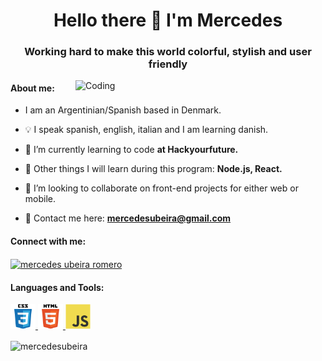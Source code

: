 <h1 align="center">Hello there 👋 I'm Mercedes</h1>
<h3 align="center">Working hard to make this world colorful, stylish and user friendly</h3>

<img align="right" alt="Coding" width="400" src="https://miro.medium.com/max/1400/1*qdAW1TjCN57h1lbuuzvchg.gif">

<h4 align="left">About me:</h4>

- I am an Argentinian/Spanish based in Denmark. 
- :bulb: I speak spanish, english, italian and I am learning danish.
- 🌱 I’m currently learning to code **at Hackyourfuture.**
- 💖 Other things I will learn during this program: **Node.js, React.**
- :handshake: I’m looking to collaborate on front-end projects for either web or mobile. 


- :envelope_with_arrow: Contact me here: **mercedesubeira@gmail.com**

<h4 align="left">Connect with me:</h4>
<p align="left">
<a href="https://www.linkedin.com/in/mercedes-ubeira-romero-00997b208/" target="blank"><img align="center" src="https://raw.githubusercontent.com/rahuldkjain/github-profile-readme-generator/master/src/images/icons/Social/linked-in-alt.svg" alt="mercedes ubeira romero" height="30" width="40" /></a>
</p>

<h4 align="left">Languages and Tools:</h4>
<p align="left"> <a href="https://www.w3schools.com/css/" target="_blank" rel="noreferrer"> <img src="https://raw.githubusercontent.com/devicons/devicon/master/icons/css3/css3-original-wordmark.svg" alt="css3" width="40" height="40"/> </a> <a href="https://www.w3.org/html/" target="_blank" rel="noreferrer"> <img src="https://raw.githubusercontent.com/devicons/devicon/master/icons/html5/html5-original-wordmark.svg" alt="html5" width="40" height="40"/> </a> <a href="https://developer.mozilla.org/en-US/docs/Web/JavaScript" target="_blank" rel="noreferrer"> <img src="https://raw.githubusercontent.com/devicons/devicon/master/icons/javascript/javascript-original.svg" alt="javascript" width="40" height="40"/> </a> </p>

<p><img align="center" src="https://github-readme-stats.vercel.app/api/top-langs?username=mercedesubeira&show_icons=true&locale=en&layout=compact" alt="mercedesubeira" /></p>
